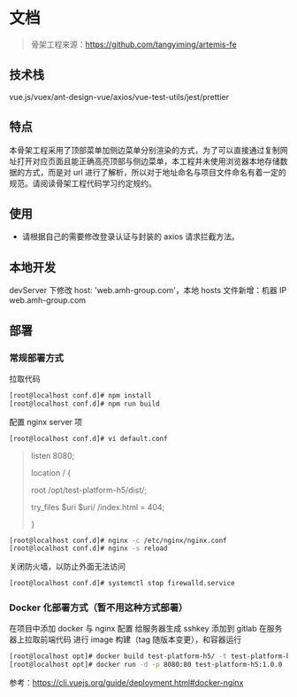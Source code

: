 # 文档

> 骨架工程来源：https://github.com/tangyiming/artemis-fe

## 技术栈

vue.js/vuex/ant-design-vue/axios/vue-test-utils/jest/prettier

## 特点

本骨架工程采用了顶部菜单加侧边菜单分别渲染的方式，为了可以直接通过复制网址打开对应页面且能正确高亮顶部与侧边菜单，本工程并未使用浏览器本地存储数据的方式，而是对 url 进行了解析，所以对于地址命名与项目文件命名有着一定的规范。请阅读骨架工程代码学习约定规约。

## 使用

-   请根据自己的需要修改登录认证与封装的 axios 请求拦截方法。

## 本地开发

devServer 下修改 host: 'web.amh-group.com'，本地 hosts 文件新增：机器 IP web.amh-group.com

## 部署

### 常规部署方式

拉取代码

```bash
[root@localhost conf.d]# npm install
[root@localhost conf.d]# npm run build
```

配置 nginx server 项

```bash
[root@localhost conf.d]# vi default.conf
```

> listen 8080;
>
> location / {
>
> root /opt/test-platform-h5/dist/;
>
> try_files $uri $uri/ /index.html = 404;
>
> }

```bash
[root@localhost conf.d]# nginx -c /etc/nginx/nginx.conf
[root@localhost conf.d]# nginx -s reload
```

关闭防火墙，以防止外面无法访问

```bash
[root@localhost conf.d]# systemctl stop firewalld.service
```

### Docker 化部署方式（暂不用这种方式部署）

在项目中添加 docker 与 nginx 配置
给服务器生成 sshkey 添加到 gitlab
在服务器上拉取前端代码
进行 image 构建（tag 随版本变更），和容器运行

```bash
[root@localhost opt]# docker build test-platform-h5/ -t test-platform-h5:1.0.0
[root@localhost opt]# docker run -d -p 8080:80 test-platform-h5:1.0.0
```

参考：https://cli.vuejs.org/guide/deployment.html#docker-nginx
